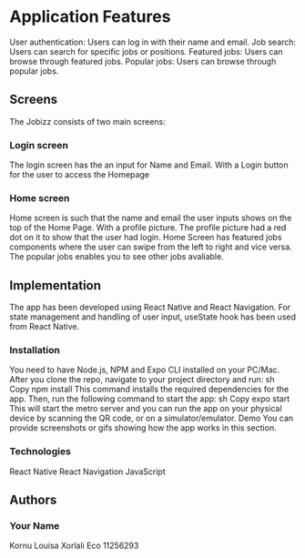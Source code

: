 # Application Features
User authentication: Users can log in with their name and email.
Job search: Users can search for specific jobs or positions.
Featured jobs: Users can browse through featured jobs.
Popular jobs: Users can browse through popular jobs.

## Screens
The Jobizz consists of two main screens:

### Login screen
The login screen has the an input for Name and Email. With a Login button for the user to access the Homepage

### Home screen
Home screen is such that the name and email the user inputs shows on the top of the Home Page. With a profile picture.
The profile picture had a red dot on it to show that the user had login.
Home Screen has featured jobs components where the user can swipe from the left to right and vice versa.
The popular jobs enables you to see other jobs avaliable.

## Implementation
The app has been developed using React Native and React Navigation. For state management and handling of user input, useState hook has been used from React Native.

### Installation
You need to have Node.js, NPM and Expo CLI installed on your PC/Mac.
After you clone the repo, navigate to your project directory and run:
sh
Copy
npm install
This command installs the required dependencies for the app.
Then, run the following command to start the app:
sh
Copy
expo start
This will start the metro server and you can run the app on your physical device by scanning the QR code, or on a simulator/emulator.
Demo
You can provide screenshots or gifs showing how the app works in this section.

### Technologies
React Native
React Navigation
JavaScript

## Authors
### Your Name
Kornu Louisa Xorlali Eco
11256293
